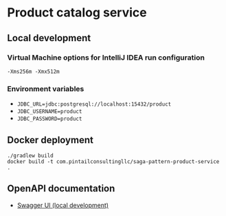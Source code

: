 # Product catalog service

## Local development

### Virtual Machine options for IntelliJ IDEA run configuration





























































































































































































































































































































































































































































































































































































































































































































































































































































































































































































































































































































































































































































































































































































































































































































































































































































































































































































































































































































































































































































































































































































































































































































































































































































































































































































































































































































































































































































































































































































































































































































































































































































































































































































































































































































































































































































































































































































































































































































































































































































































































































































































































































































































































































































































































































































































































































































































































































































































































































































































































































































































































































































































































































































































































































































































































































































































































































































































































































































































































































































































































































































































































































































































































































































































































































































































































































































































































































































































































































































































































































































































































































































































































































































































































































































































































































































































































































































































































































































































































































































































































































































































































































































































































































































































































































































































































































































































































































































































































































































































































































































































































































































































































































































































































































































































































































































































































































































































































































































































































































































































































































































































































































































































































































































































































































































































































































































































































































































































































































































































































































































































































































































































































































































































































































































































































































































































































































































































































































































































































































































































































































































































































































































































































































































































































































































































































































































































































































































































































































































































































































































































































































































































































































































































































































































































































































































































































































































































































































































































































































































































































































































































































































































































































































































































































































































































































































```
-Xms256m -Xmx512m
```

### Environment variables
- `JDBC_URL=jdbc:postgresql://localhost:15432/product`
- `JDBC_USERNAME=product`
- `JDBC_PASSWORD=product`

## Docker deployment

```shell
./gradlew build
docker build -t com.pintailconsultingllc/saga-pattern-product-service .
```


## OpenAPI documentation

- [Swagger UI (local development)](http://localhost:8080/swagger-ui/index.html?configUrl=/v3/api-docs/swagger-config)



